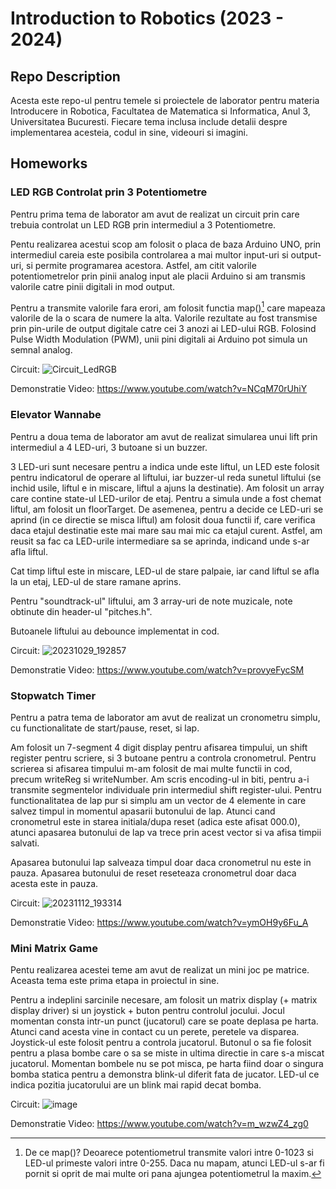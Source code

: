 # Introduction to Robotics (2023 - 2024)

## Repo Description

Acesta este repo-ul pentru temele si proiectele de laborator pentru materia Introducere in Robotica, Facultatea de Matematica si Informatica, Anul 3, Universitatea Bucuresti. Fiecare tema inclusa include detalii despre implementarea acesteia, codul in sine, videouri si imagini. 
  
## Homeworks
### LED RGB Controlat prin 3 Potentiometre 
Pentru prima tema de laborator am avut de realizat un circuit prin care trebuia controlat un LED RGB prin intermediul a 3 Potentiometre. 

Pentu realizarea acestui scop am folosit o placa de baza Arduino UNO, prin intermediul careia este posibila controlarea a mai multor input-uri si output-uri,  si permite programarea acestora.
Astfel, am citit valorile potentiometrelor prin pinii analog input ale placii Arduino si am transmis valorile catre pinii digitali in mod output.

Pentru a transmite valorile fara erori, am folosit functia map()[^1] care mapeaza valorile de la o scara de numere la alta. Valorile rezultate au fost transmise prin pin-urile de output digitale catre cei 3 anozi ai LED-ului RGB. Folosind Pulse Width Modulation (PWM), unii pini digitali ai Arduino pot simula un semnal analog.

[^1]: De ce map()? Deoarece potentiometrul transmite valori intre 0-1023 si LED-ul primeste valori intre 0-255. Daca nu mapam, atunci LED-ul s-ar fi pornit si oprit de mai multe ori pana ajungea potentiometrul la maxim.

Circuit:
![Circuit_LedRGB](https://github.com/NeonSkye/IntroductionToRobotics/assets/92863316/86430edf-ceab-4fd0-810c-a7102a784734)

Demonstratie Video: 
https://www.youtube.com/watch?v=NCqM70rUhiY

### Elevator Wannabe
Pentru a doua tema de laborator am avut de realizat simularea unui lift prin intermediul a 4 LED-uri,  3 butoane si un buzzer.

3 LED-uri sunt necesare pentru a indica unde este liftul,  un LED este folosit pentru indicatorul de operare al liftului, iar buzzer-ul reda sunetul liftului (se inchid usile, liftul e in miscare, liftul a ajuns la destinatie). Am folosit un array care contine state-ul LED-urilor de etaj. Pentru a simula unde a fost chemat liftul, am folosit un floorTarget. De asemenea, pentru a decide ce LED-uri se aprind (in ce directie se misca liftul) am folosit doua functii if, care verifica daca etajul destinatie este mai mare sau mai mic ca etajul curent. Astfel, am reusit sa fac ca LED-urile intermediare sa se aprinda, indicand unde s-ar afla liftul.

Cat timp liftul este in miscare, LED-ul de stare palpaie, iar cand liftul se afla la un etaj, LED-ul de stare ramane aprins.

Pentru "soundtrack-ul" liftului, am 3 array-uri de note muzicale, note obtinute din header-ul "pitches.h". 

Butoanele liftului au debounce implementat in cod. 

Circuit:
![20231029_192857](https://github.com/NeonSkye/IntroductionToRobotics/assets/92863316/0b8211b7-6b87-48d6-b64d-bad13e051c8d)

Demonstratie Video:
https://www.youtube.com/watch?v=provyeFycSM

### Stopwatch Timer
Pentru a patra tema de laborator am avut de realizat un cronometru simplu, cu functionalitate de start/pause, reset, si lap. 

Am folosit un 7-segment 4 digit display pentru afisarea timpului, un shift register pentru scriere, si 3 butoane pentru a controla cronometrul. Pentru scrierea si afisarea timpului m-am folosit de mai multe functii in cod, precum writeReg si writeNumber. Am scris
encoding-ul in biti, pentru a-i transmite segmentelor individuale prin intermediul shift register-ului. Pentru functionalitatea de lap pur si simplu am un vector de 4 elemente in care salvez timpul in momentul apasarii butonului de lap. Atunci cand cronometrul este in starea initiala/dupa reset (adica este afisat 000.0), atunci apasarea butonului de lap va trece prin acest vector si va afisa timpii salvati. 

Apasarea butonului lap salveaza timpul doar daca cronometrul nu este in pauza. Apasarea butonului de reset reseteaza cronometrul doar daca acesta este in pauza.

Circuit: 
![20231112_193314](https://github.com/NeonSkye/IntroductionToRobotics/assets/92863316/0755aba4-46c2-487f-ba5a-f294536fd7d0)

Demonstratie Video:
https://www.youtube.com/watch?v=ymOH9y6Fu_A

### Mini Matrix Game
Pentu realizarea acestei teme am avut de realizat un mini joc pe matrice. Aceasta tema este prima etapa in proiectul in sine.

Pentru a indeplini sarcinile necesare, am folosit un matrix display (+ matrix display driver) si un joystick + buton pentru controlul jocului. Jocul momentan consta intr-un punct (jucatorul) care se poate deplasa pe harta. Atunci cand acesta vine in contact cu un perete, peretele va disparea. Joystick-ul este folosit pentru a controla jucatorul. Butonul o sa fie folosit pentru a plasa bombe care o sa se miste in ultima directie in care s-a miscat jucatorul. Momentan bombele nu se pot misca, pe harta fiind doar o singura bomba statica pentru a demonstra blink-ul diferit fata de jucator. LED-ul ce indica pozitia jucatorului are un blink mai rapid decat bomba.

Circuit:
![image](https://github.com/NeonSkye/IntroductionToRobotics/assets/92863316/3fedffa4-0a76-4757-b9b6-ea0860e95fa8)

Demonstratie Video:
https://www.youtube.com/watch?v=m_wzwZ4_zg0
